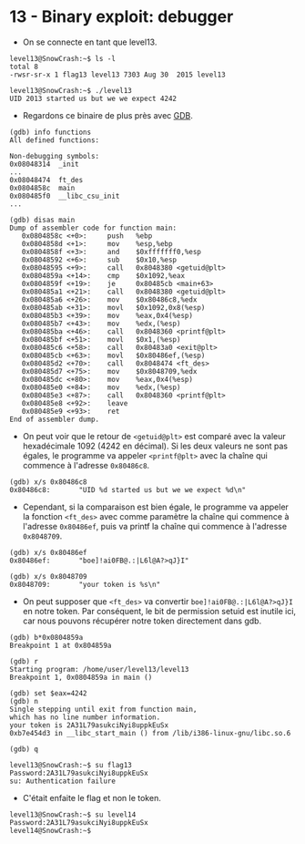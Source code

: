 # 13 - Binary exploit: debugger

- On se connecte en tant que level13.
```
level13@SnowCrash:~$ ls -l
total 8
-rwsr-sr-x 1 flag13 level13 7303 Aug 30  2015 level13
```

```
level13@SnowCrash:~$ ./level13
UID 2013 started us but we we expect 4242
```


- Regardons ce binaire de plus près avec [GDB](https://fr.wikipedia.org/wiki/GNU_Debugger).
```
(gdb) info functions
All defined functions:

Non-debugging symbols:
0x08048314  _init
...
0x08048474  ft_des
0x0804858c  main
0x080485f0  __libc_csu_init
...
```

```
(gdb) disas main
Dump of assembler code for function main:
   0x0804858c <+0>:     push   %ebp
   0x0804858d <+1>:     mov    %esp,%ebp
   0x0804858f <+3>:     and    $0xfffffff0,%esp
   0x08048592 <+6>:     sub    $0x10,%esp
   0x08048595 <+9>:     call   0x8048380 <getuid@plt>
   0x0804859a <+14>:    cmp    $0x1092,%eax
   0x0804859f <+19>:    je     0x80485cb <main+63>
   0x080485a1 <+21>:    call   0x8048380 <getuid@plt>
   0x080485a6 <+26>:    mov    $0x80486c8,%edx
   0x080485ab <+31>:    movl   $0x1092,0x8(%esp)
   0x080485b3 <+39>:    mov    %eax,0x4(%esp)
   0x080485b7 <+43>:    mov    %edx,(%esp)
   0x080485ba <+46>:    call   0x8048360 <printf@plt>
   0x080485bf <+51>:    movl   $0x1,(%esp)
   0x080485c6 <+58>:    call   0x80483a0 <exit@plt>
   0x080485cb <+63>:    movl   $0x80486ef,(%esp)
   0x080485d2 <+70>:    call   0x8048474 <ft_des>
   0x080485d7 <+75>:    mov    $0x8048709,%edx
   0x080485dc <+80>:    mov    %eax,0x4(%esp)
   0x080485e0 <+84>:    mov    %edx,(%esp)
   0x080485e3 <+87>:    call   0x8048360 <printf@plt>
   0x080485e8 <+92>:    leave
   0x080485e9 <+93>:    ret
End of assembler dump.
```


- On peut voir que le retour de `<getuid@plt>` est comparé avec la valeur hexadécimale 1092 (4242 en décimal). Si les deux valeurs ne sont pas égales, le programme va appeler `<printf@plt>` avec la chaîne qui commence à l'adresse `0x80486c8`.
```
(gdb) x/s 0x80486c8
0x80486c8:       "UID %d started us but we we expect %d\n"
```


- Cependant, si la comparaison est bien égale, le programme va appeler la fonction `<ft_des>` avec comme paramètre la chaîne qui commence à l'adresse `0x80486ef`, puis va printf la chaîne qui commence à l'adresse `0x8048709`.
```
(gdb) x/s 0x80486ef
0x80486ef:       "boe]!ai0FB@.:|L6l@A?>qJ}I"
```

```
(gdb) x/s 0x8048709
0x8048709:       "your token is %s\n"
```


- On peut supposer que `<ft_des>` va convertir `boe]!ai0FB@.:|L6l@A?>qJ}I` en notre token. Par conséquent, le bit de permission setuid est inutile ici, car nous pouvons récupérer notre token directement dans gdb.
```
(gdb) b*0x0804859a
Breakpoint 1 at 0x804859a
```

```
(gdb) r
Starting program: /home/user/level13/level13
Breakpoint 1, 0x0804859a in main ()

(gdb) set $eax=4242
(gdb) n
Single stepping until exit from function main,
which has no line number information.
your token is 2A31L79asukciNyi8uppkEuSx
0xb7e454d3 in __libc_start_main () from /lib/i386-linux-gnu/libc.so.6

(gdb) q
```

```
level13@SnowCrash:~$ su flag13
Password:2A31L79asukciNyi8uppkEuSx
su: Authentication failure
```

- C'était enfaite le flag et non le token.
```
level13@SnowCrash:~$ su level14
Password:2A31L79asukciNyi8uppkEuSx
level14@SnowCrash:~$
```
